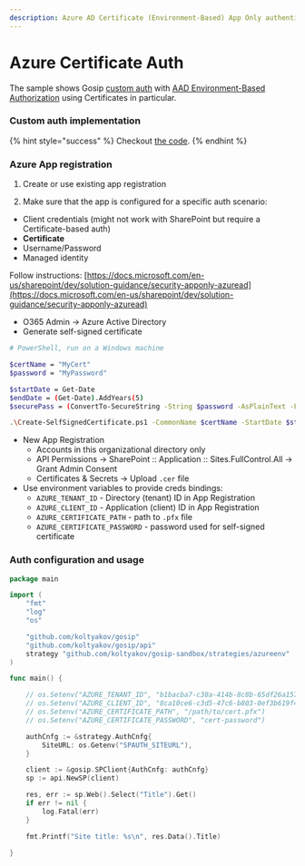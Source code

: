 ```yaml
---
description: Azure AD Certificate (Environment-Based) App Only authentication
---
```


# Azure Certificate Auth

The sample shows Gosip [custom auth](https://go.spflow.com/auth/custom-auth) with [AAD Environment-Based Authorization](https://docs.microsoft.com/en-us/azure/developer/go/azure-sdk-authorization#use-environment-based-authentication) using Certificates in particular.

### Custom auth implementation

{% hint style="success" %}
Checkout [the code](https://github.com/koltyakov/gosip-sandbox/blob/master/strategies/azureenv/azureenv.go).
{% endhint %}

### Azure App registration

1. Create or use existing app registration

2. Make sure that the app is configured for a specific auth scenario:

* Client credentials \(might not work with SharePoint but require a Certificate-based auth\)
* **Certificate**
* Username/Password
* Managed identity

Follow instructions: [https://docs.microsoft.com/en-us/sharepoint/dev/solution-guidance/security-apponly-azuread](https://docs.microsoft.com/en-us/sharepoint/dev/solution-guidance/security-apponly-azuread)

* O365 Admin -&gt; Azure Active Directory
* Generate self-signed certificate

```bash
# PowerShell, run on a Windows machine

$certName = "MyCert"
$password = "MyPassword"

$startDate = Get-Date
$endDate = (Get-Date).AddYears(5)
$securePass = (ConvertTo-SecureString -String $password -AsPlainText -Force)

.\Create-SelfSignedCertificate.ps1 -CommonName $certName -StartDate $startDate -EndDate $endDate -Password $securePass
```

* New App Registration
  * Accounts in this organizational directory only
  * API Permissions -&gt; SharePoint :: Application :: Sites.FullControl.All -&gt; Grant Admin Consent
  * Certificates & Secrets -&gt; Upload `.cer` file
* Use environment variables to provide creds bindings:
  * `AZURE_TENANT_ID` - Directory \(tenant\) ID in App Registration
  * `AZURE_CLIENT_ID` - Application \(client\) ID in App Registration
  * `AZURE_CERTIFICATE_PATH` - path to `.pfx` file
  * `AZURE_CERTIFICATE_PASSWORD` - password used for self-signed certificate

### Auth configuration and usage

```go
package main

import (
    "fmt"
    "log"
    "os"

    "github.com/koltyakov/gosip"
    "github.com/koltyakov/gosip/api"
    strategy "github.com/koltyakov/gosip-sandbox/strategies/azureenv"
)

func main() {

    // os.Setenv("AZURE_TENANT_ID", "b1bacba7-c38a-414b-8c8b-65df26a15749")
    // os.Setenv("AZURE_CLIENT_ID", "8ca10ce6-c3d5-47c6-b803-0ef3b619f464")
    // os.Setenv("AZURE_CERTIFICATE_PATH", "/path/to/cert.pfx")
    // os.Setenv("AZURE_CERTIFICATE_PASSWORD", "cert-password")

    authCnfg := &strategy.AuthCnfg{
        SiteURL: os.Getenv("SPAUTH_SITEURL"),
    }

    client := &gosip.SPClient{AuthCnfg: authCnfg}
    sp := api.NewSP(client)

    res, err := sp.Web().Select("Title").Get()
    if err != nil {
        log.Fatal(err)
    }

    fmt.Printf("Site title: %s\n", res.Data().Title)

}
```

